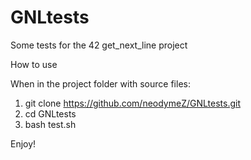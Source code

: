 # GNLtests
Some tests for the 42 get_next_line project

How to use

When in the project folder with source files:
1) git clone https://github.com/neodymeZ/GNLtests.git
2) cd GNLtests
3) bash test.sh

Enjoy!
